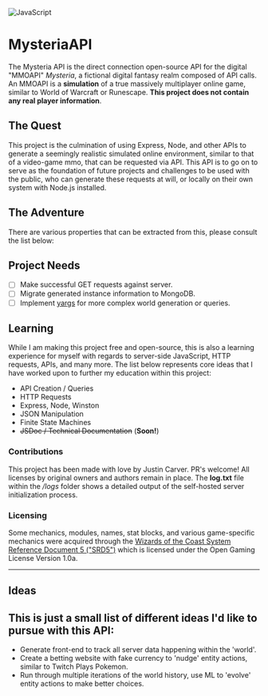 ![JavaScript](https://img.shields.io/badge/javascript-%23323330.svg?style=for-the-badge&logo=javascript&logoColor=%23F7DF1E)

# MysteriaAPI
The Mysteria API is the direct connection open-source API for the digital "MMOAPI" *Mysteria*, a fictional digital fantasy realm composed of API calls. An MMOAPI is a **simulation** of a true massively multiplayer online game, similar to World of Warcraft or Runescape. **This project does not contain any real player information**. 

## The Quest
This project is the culmination of using Express, Node, and other APIs to generate a seemingly realistic simulated online environment, similar to that of a video-game mmo, that can be requested via API. This API is to go on to serve as the foundation of future projects and challenges to be used with the public, who can generate these requests at will, or locally on their own system with Node.js installed.

## The Adventure
There are various properties that can be extracted from this, please consult the list below:

## Project Needs
- [ ] Make successful GET requests against server.
- [ ] Migrate generated instance information to MongoDB.
- [ ] Implement [yargs](https://yargs.js.org/) for more complex world generation or queries.

## Learning
While I am making this project free and open-source, this is also a learning experience for myself with regards to server-side JavaScript, HTTP requests, APIs, and many more. The list below represents core ideas that I have worked upon to further my education within this project:
- API Creation / Queries
- HTTP Requests
- Express, Node, Winston
- JSON Manipulation
- Finite State Machines
- ~~JSDoc / Technical Documentation~~ (**Soon!**)

### Contributions
This project has been made with love by Justin Carver. PR's welcome! All licenses by original owners and authors remain in place. The **log.txt** file within the */logs* folder shows a detailed output of the self-hosted server initialization process.

### Licensing
Some mechanics, modules, names, stat blocks, and various game-specific mechanics were acquired through the [Wizards of the Coast System Reference Document 5 ("SRD5")](https://media.wizards.com/2016/downloads/DND/SRD-OGL_V5.1.pdf) which is licensed under the Open Gaming License Version 1.0a.
___

## Ideas
This is just a small list of different ideas I'd like to pursue with this API:
 - 
 - Generate front-end to track all server data happening within the 'world'.
 - Create a betting website with fake currency to 'nudge' entity actions, similar to Twitch Plays Pokemon.
 - Run through multiple iterations of the world history, use ML to 'evolve' entity actions to make better choices.